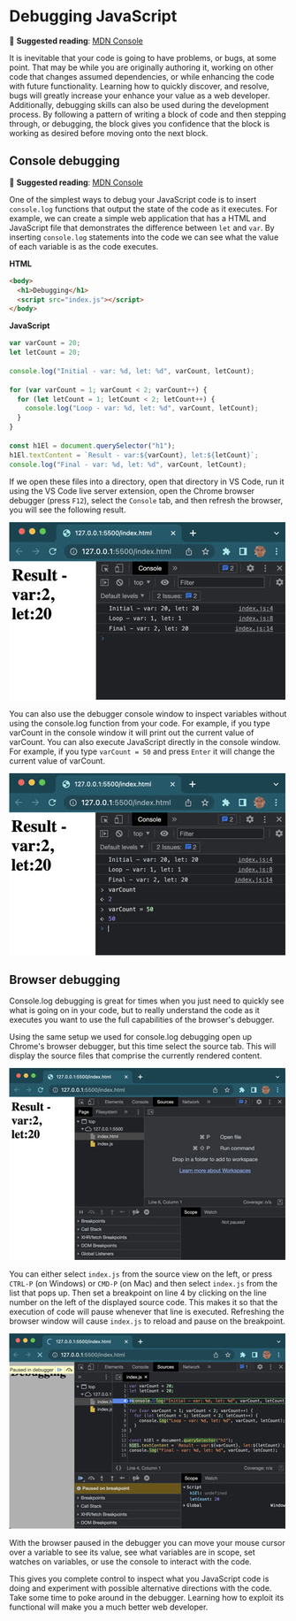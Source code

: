 # Debugging JavaScript

📖 **Suggested reading**: [MDN Console](https://developer.mozilla.org/en-US/docs/Learn/Common_questions/What_are_browser_developer_tools)

It is inevitable that your code is going to have problems, or bugs, at some point. That may be while you are originally authoring it, working on other code that changes assumed dependencies, or while enhancing the code with future functionality. Learning how to quickly discover, and resolve, bugs will greatly increase your enhance your value as a web developer. Additionally, debugging skills can also be used during the development process. By following a pattern of writing a block of code and then stepping through, or debugging, the block gives you confidence that the block is working as desired before moving onto the next block.

## Console debugging

📖 **Suggested reading**: [MDN Console](https://developer.mozilla.org/en-US/docs/Web/API/console)

One of the simplest ways to debug your JavaScript code is to insert `console.log` functions that output the state of the code as it executes. For example, we can create a simple web application that has a HTML and JavaScript file that demonstrates the difference between `let` and `var`. By inserting `console.log` statements into the code we can see what the value of each variable is as the code executes.

**HTML**

```html
<body>
  <h1>Debugging</h1>
  <script src="index.js"></script>
</body>
```

**JavaScript**

```js
var varCount = 20;
let letCount = 20;

console.log("Initial - var: %d, let: %d", varCount, letCount);

for (var varCount = 1; varCount < 2; varCount++) {
  for (let letCount = 1; letCount < 2; letCount++) {
    console.log("Loop - var: %d, let: %d", varCount, letCount);
  }
}

const h1El = document.querySelector("h1");
h1El.textContent = `Result - var:${varCount}, let:${letCount}`;
console.log("Final - var: %d, let: %d", varCount, letCount);
```

If we open these files into a directory, open that directory in VS Code, run it using the VS Code live server extension, open the Chrome browser debugger (press `F12`), select the `Console` tab, and then refresh the browser, you will see the following result.

![JavaScript console debugging](javascriptDebugConsole.jpg)

You can also use the debugger console window to inspect variables without using the console.log function from your code. For example, if you type varCount in the console window it will print out the current value of varCount. You can also execute JavaScript directly in the console window. For example, if you type `varCount = 50` and press `Enter` it will change the current value of varCount.

![JavaScript console debugging variables](javascriptDebugConsoleVars.jpg)

## Browser debugging

Console.log debugging is great for times when you just need to quickly see what is going on in your code, but to really understand the code as it executes you want to use the full capabilities of the browser's debugger.

Using the same setup we used for console.log debugging open up Chrome's browser debugger, but this time select the source tab. This will display the source files that comprise the currently rendered content.

![JavaScript source debugging](javascriptDebugSource.jpg)

You can either select `index.js` from the source view on the left, or press `CTRL-P` (on Windows) or `CMD-P` (on Mac) and then select `index.js` from the list that pops up. Then set a breakpoint on line 4 by clicking on the line number on the left of the displayed source code. This makes it so that the execution of code will pause whenever that line is executed. Refreshing the browser window will cause `index.js` to reload and pause on the breakpoint.

![JavaScript breakpoint](javascriptDebugBreakpoint.jpg)

With the browser paused in the debugger you can move your mouse cursor over a variable to see its value, see what variables are in scope, set watches on variables, or use the console to interact with the code.

This gives you complete control to inspect what you JavaScript code is doing and experiment with possible alternative directions with the code. Take some time to poke around in the debugger. Learning how to exploit its functional will make you a much better web developer.
